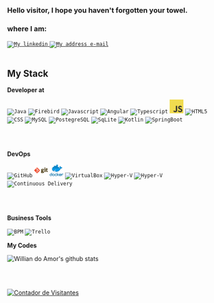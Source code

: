 ### Hello visitor, I hope you haven't forgotten your towel.


### where I am: 

<a href="https://www.linkedin.com/in/williandoamor/">
  <code><img alt="My linkedin" width="28" src="https://www.flaticon.com/svg/static/icons/svg/1383/1383262.svg" /></code>
</a>


<a href="mailto:willsazon@gmail.com">
  <code><img alt="My address e-mail" width="32" src="https://www.flaticon.com/svg/static/icons/svg/324/324123.svg" /></code>
</a>

<br/>
<br/>

## My Stack 

**Developer at**

<code><img height="32" src="https://emojis.slackmojis.com/emojis/images/1450733280/232/java.png?1450733280" alt="Java"/></code>
<code><img height="32" src="https://emojis.slackmojis.com/emojis/images/1569504551/6527/fire_bird.png?1569504551" alt="Firebird" /></code>
<code><img height="32" src="https://emojis.slackmojis.com/emojis/images/1493026598/2124/android.png?1493026598" alt="Javascript"/></code>
<code><img height="32" src="https://emojis.slackmojis.com/emojis/images/1470342937/707/angular.png?1470342937" alt="Angular"/></code>
<code><img height="32" src="https://emojis.slackmojis.com/emojis/images/1479745458/1383/typescript.png?1479745458" alt="Typescript"/></code>
<code><img height="32" src="https://raw.githubusercontent.com/github/explore/80688e429a7d4ef2fca1e82350fe8e3517d3494d/topics/javascript/javascript.png" alt="Javascript"/></code>
<code><img height="32" src="https://emojis.slackmojis.com/emojis/images/1470343792/719/html5.png?1470343792" alt="HTML5"/></code>
<code><img height="32" src="https://emojis.slackmojis.com/emojis/images/1497185511/2411/css.jpg?1497185511" alt="CSS"/></code>
<code><img height="32" src="https://emojis.slackmojis.com/emojis/images/1533733488/4439/mysql.png?1533733488" alt="MySQL"/></code>
<code><img height="32" src="https://emojis.slackmojis.com/emojis/images/1450470347/198/postgresql.png?1450470347" alt="PostegreSQL"/></code>
<code><img height="32" src="https://emojis.slackmojis.com/emojis/images/1539273766/4793/sqlite.png?1539273766" alt="SqLite" /></code>
<code><img height="32" src="https://emojis.slackmojis.com/emojis/images/1496063955/2351/kotlin.png?1496063955" alt="Kotlin" /></code>
<code><img height="32" src="https://emojis.slackmojis.com/emojis/images/1536564975/4642/spring.png?1536564975" alt="SpringBoot" /></code>

<br/>
<br/>

**DevOps**

<code><img height="32" src="https://cdn3.iconfinder.com/data/icons/inficons/512/github.png" alt="GitHub"/></code>
<code><img height="32" src="https://raw.githubusercontent.com/github/explore/80688e429a7d4ef2fca1e82350fe8e3517d3494d/topics/git/git.png" alt="Git"/></code>
<code><img height="32" src="https://raw.githubusercontent.com/github/explore/80688e429a7d4ef2fca1e82350fe8e3517d3494d/topics/docker/docker.png" alt="Docker"/></code>
<code><img height="32" src="https://img.utdstc.com/icon/c2f/773/c2f7733df6524599afea694769062bc12d389fb4178f8be7b644c5e802fbbc17:200" alt="VirtualBox"/></code>
<code><img height="32" src="https://reskytnew.s3.amazonaws.com/221/micgrup-telecomunicacions-sl-hyper-v-239752-med.png" alt="Hyper-V"/></code>
<code><img height="32" src="https://emojis.slackmojis.com/emojis/images/1600990517/10627/ubuntu.png?1600990517" alt="Hyper-V"/></code>
<code><img height="32" src="https://img.mandic.com.br/blog/2017/05/continuous-delivery.png" alt="Continuous Delivery"/></code>

<br/>
<br/>

**Business Tools**

<code><img height="32" src="https://blog.acelerato.com/wp-content/uploads/2018/10/BMP.jpg" alt="BPM"/></code>
<code><img height="32" src="https://cdn.iconscout.com/icon/free/png-512/trello-6-569395.png" alt="Trello"/></code>


**My Codes**

<p align="center<p align="center"> <img src="https://github-readme-stats.vercel.app/api?username=williandoamor&show_icons=true&theme=dracula&count_private=true" alt="Willian do Amor's github stats" /> </p>

<br/>
<br/>


<p align="left">
  <a href="https://badges.pufler.dev">
      <img src="https://badges.pufler.dev/visits/williandoamor/williandoamor" alt="Contador de Visitantes" />
   </a>
</p>





